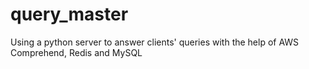 # query_master
Using a python server to answer clients' queries with the help of AWS Comprehend, Redis and MySQL 
